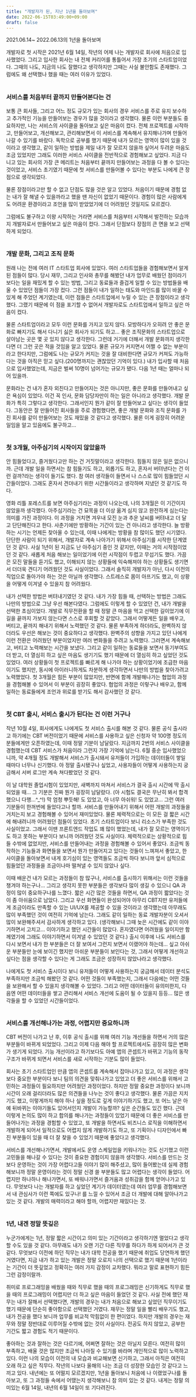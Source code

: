 ```yaml
---
title: "개발자가 된, 지난 1년을 돌아보며"
date: 2022-06-15T03:49:00+09:00
draft: false
---
```

2021.06.14~ 2022.06.13의 1년을 돌아보며
<!--more--> 

개발자로 첫 시작은
2021년 6월 14일, 작년의 어제 나는 개발자로 회사에 처음으로 입사했었다. 
그리고 입사한 회사는 내 전체 커리어를 통틀어서 가장 초기의 스타트업이었다. 
그때의 나도, 지금의 나도 잘했다고 생각하지만 그때는 사실 불안함도 존재했다. 
그럼에도 왜 선택했나 했을 때는 여러 이유가 있었다.


#
### 서비스를 처음부터 끝까지 만들어본다는 건
보통 큰 회사들, 그리고 어느 정도 규모가 있는 회사의 경우 서비스를 주로 유지 보수하고 추가적인 기능을 만들어보는 경우가 많을 것이라고 생각했다.
물론 이런 부분들도 중요하지만, 나는 서비스의 사이클을 돌아보고 싶은 마음이 컸다. 
전체 프로젝트를 시작하고, 만들어보고, 개선해보고, 관리해보면서 이 서비스를 계속해서 유지해나가며 만들어나갈 수 있기를 바랐다. 
독학으로 공부를 했기 때문에 내가 모르는 영역이 많이 있을 것이라고 생각했고, 같이 일하는 방법을 제일 내가 잘 모르지 않을까 싶어서 두려운 마음도 조금 있었지만 그래도 이러한 서비스 사이클을 전반적으로 경험해보고 싶었다. 
지금 다니고 있는 회사의 가장 큰 메리트는 처음부터 끝까지 만들어보는 과정을 다 볼 수 있다는 것이었고, 서비스 초기였기 때문에 첫 서비스를 만들어볼 수 있다는 부분도 나에게 큰 장점으로 생각되었다.

물론 장점이라고만 할 수 없고 단점도 많을 것은 알고 있었다. 
처음이기 때문에 경험 없는 내가 잘 해낼 수 있을까라고 했을 땐 자신이 없었기 때문이다. 
경험이 많은 사람에게도 어려운 환경이라고 조언을 많이 받았었기에 더 어려웠던 것일지도 모르겠다.

그럼에도 불구하고 이왕 시작하는 거라면 서비스를 처음부터 시작해서 발전하는 모습까지 개발자로서 만들어보고 싶은 마음이 컸다. 
그래서 단점보다 장점의 큰 면을 보고 선택하게 되었다.


#
### 개발 문화, 그리고 조직 문화

원래 나는 전에 여러 IT 스타트업 회사에 있었다. 
여러 스타트업들을 경험해보면서 알게 된 점들이 많다. 
당시 재무, 그리고 인사와 총무를 해봤던 내가 업무로 배웠던 점이라기보다는 일을 재밌게 할 수 있는 방법, 그리고 동료들과 즐겁게 일할 수 있는 방법들을 배울 수 있었던 점들이 가장 컸다. 
그런 점들이 내가 일하는 태도와 마인드를 많이 바꿀 수 있게 해 주었던 계기였는데, 이런 점들은 스타트업에서 누릴 수 있는 큰 장점이라고 생각했다. 
그랬기 때문에 이 점을 포기할 수 없어서 개발자로도 스타트업에서 일하고 싶은 마음이 컸다.

물론 스타트업이라고 모두 이런 문화를 가지고 있지 않다. 
모방하다가 오히려 안 좋은 문화로 빠지기도 해서 다니기 싫은 회사가 되기도 하고...
좋은 조직문화의 스타트업으로 살아남는 곳은 몇 곳 있지 않다고 생각한다. 
그런데 거기에 더해서 개발 문화까지 생각한다면 더 그런 곳은 적을 것임을 알고 있었다. 
물론 규모가 커지면서 어쩔 수 없는 부분이라고 한다지만, 그럼에도 나는 규모가 커지는 것을 잘 대비한다면 규모가 커져도 가능하다는 것을 아직은 믿고 싶다.(200명까지는 괜찮았던 기억이 있다.) 
내가 입사할 때 처음으로 입사했었는데, 지금은 벌써 10명이 넘어가는 규모가 됐다. 
다음 1년 때는 얼마나 되어 있을까.

문화라는 건 내가 혼자 외친다고 만들어지는 것은 아니지만, 좋은 문화를 만들어내고 싶은 욕심이 있었다. 
이건 꼭 인사, 문화 담당자만이 하는 일은 아니라고 생각했다. 
개발 문화가 특히 그렇다고 생각한다. 
그래서인지 뭔가 같이 잘 만들어보고 싶다는 생각이 들었다. 
그동안은 잘 만들어진 회사들을 주로 경험했다면, 좋은 개발 문화와 조직 문화를 가진 회사를 같이 만들어보는 것도 재밌을 것 같다고 생각했다. 
물론 이게 굉장히 어려운 일임을 알고 있음에도 불구하고...


#
### 첫 3개월, 아주심기의 시작이지 않았을까
안 힘들었다고, 즐거웠다고만 하는 건 거짓말이라고 생각한다. 
힘들지 않은 일은 없으니까. 
근데 개발 일을 하면서는 참 힘들기도 하고, 외롭기도 하고, 혼자서 버텨낸다는 건 이런 걸까?라는 생각이 들기도 했다. 
참 여러 생각들이 들면서 나 스스로 많이 힘들었던 시간들이었다. 
그래도 혼자서 견뎌내기 위한 시간들이라고 생각하며 지냈던 것 같기도 하다.

영화 리틀 포레스트를 보면 아주심기라는 과정이 나오는데, 나의 3개월은 이 기간이지 않았을까 생각했다. 
아주심기라는 건 묘목을 더 이상 옮겨 심지 않고 완전하게 심는다는 의미를 가진 과정이다. 
이 과정을 거치면 겨우내 모진 눈과 추운 날씨를 버텨내고 더 달고 단단해진다고 한다. 
사춘기에만 방황하는 기간이 있는 건 아니라고 생각한다. 
늘 방황하는 시기는 언제든 찾아올 수 있는데, 이때 나에게는 방황을 참 많이도 했던 시기였다. 
단단한 사람이 되기 위해서, 개발자로 계속 나아가기 위해서 아주심기를 시작한 단계였던 것 같다. 
사실 1년이 된 지금도 난 아주심기 중인 것 같지만, 이때는 거의 시작점이었던 것 같다. 
새롭게 처음 해보는 일이었기에 이런 시작점이 두렵고 무섭기도 했다. 
가끔은 모진 말들을 듣기도 했고, 이해되지 않는 상황들에 익숙해져야 하는 상황들도 생기면서 더더욱 견디기 어려웠던 것도 사실이었다. 
그래서 솔직히 개발자가 아닌, 다시 이전의 직업으로 돌아가야 하는 것은 아닐까 생각했다. 
스트레스로 몸이 아프기도 했고, 이 상황을 어떻게 이겨낼 수 있을지 참 어려웠다.

내가 선택한 방법은 버텨내기였던 것 같다.
내가 가장 힘들 때, 선택하는 방법은 그래도 나만의 방법으로 그냥 우선 해본다였다. 
그럼에도 이렇게 할 수 있었던 건, 내가 개발을 선택한 초심이었다. 
개발로 직무전환을 할 때 정말 큰 마음을 먹고 선택한 길이었기에 이 길을 끝까지 가보지 않는다면 스스로 후회할 것 같았다. 
그래서 어떻게든 일을 배우고, 버티고, 끝까지 해내기 위해서 노력했던 것 같다. 
물론 부족하게 하더라도, 완벽하지 않더라도 우선은 해보는 것이 중요하다고 생각했다.
완벽주의 성향을 가지고 있던 나에게 이런 전환은 어려웠던 부분이었지만 여러 변화들을 주려고 노력했다. 
그러면서 계속해보고, 버티고 노력해보는 시간을 보냈다. 
그리고 같이 일하는 동료들을 보면서 동기부여도 더 받고, 더 열심히 하고 싶은 마음도 생기기도 했기 때문에 더 열심히 하고 싶었던 것도 있었다. 
여러 상황들이 첫 프로젝트를 빠르게 해 나가야 하는 상황이었기에 조급한 마음이기도 했지만, 동시에 아이러니하게도 차분하게 생각하면서 나만의 방법을 찾아가려고 노력했었다. 
첫 3개월은 힘든 부분이 많았지만, 반면에 함께 개발해나가는 협업의 과정을 경험해볼 수 있어서 이 부분이 굉장히 좋았다. 
협업의 과정은 이렇구나 배우고, 함께 일하는 동료들에게 조언과 위로를 받기도 해서 감사했던 것 같다.


#
### 첫 CBT 출시, 서비스 출시가 된다는 건 이런 거구나
작년 10월 4일, 회사에게도 나에게도 첫 서비스 출시를 해본 것 같다. 
물론 공식 출시라고 하기에는 CBT 버전이었기 때문에 서비스를 사용하고 싶은 신청자 약 100명 정도의 분들에게만 오픈하였는데, 이때 정말 기분이 남달랐다. 
지금까지 2번의 서비스 사이클을 경험했는데 CBT 서비스가 처음이라 그런지 가장 기억에 남는다. 
6월 중순 입사했었으니까, 약 4개월 정도 개발해서 서비스가 출시돼서 유저들이 가입하는 데이터들이 쌓일 때마다 너무나 신기했다. 
아 정말 출시됐구나 싶었고, 사용자들이 어떻게 사용하는지 궁금해서 서버 로그만 계속 쳐다봤었던 것 같다.

이 날 대학원 졸업시험이 있었지만, 새벽까지 마쳐서 서비스가 결국 출시 시간에 딱 출시되었을 때... 그 기분은 진짜 뭔가 굉장히 남달랐다. (아 시험도 결국은 무난히 봐서 합격했으니 다행...^_^!) 
막 엄청 뿌듯해! 도 있었고, 아 너무 아쉬워! 도 있었고... 그런 여러 기분들이 한꺼번에 들었다고나 할까. 
서비스를 만들어내기 위해서 어떤 개발의 과정들을 거치는지 보고 경험해볼 수 있어서 재미있었다. 
물론 체력적으로는 이 모든 걸 짧은 시간에 해내려니까 어려웠던 점들이 있었다. 
초기 스타트업이다 보니 리소스가 부족한 것도 사실이었고. 
그래서 이땐 프론트엔드 작업도 꽤 많이 했었는데, 내가 잘 모르는 영역이기도 하고 못하는 부분이다 보니까 어려웠던 것도 사실이다. 
체력적으로는 상황적으로 힘들 수밖에 없었지만, 서비스를 만들어내는 과정을 경험해볼 수 있어서 좋았다. 
조금씩 동작하는 기능들과 화면들을 보면서 뭔가 만들어지고 있다는 것들이 느껴져서 좋았고, 한 사이클을 돌아보면서 내게 호기심이 있는 영역들도 조금씩 하다 보니까 앞서 심적으로 힘들었던 과정들을 조금이나마 떨쳐낼 수 있지 않았나 싶다.

이때 배운건 내가 모르는 과정들이 참 많구나, 서비스를 출시하기 위해서는 이런 것들을 챙겨야 하는구나... 
그리고 생각지 못한 부분들은 생각보다 많이 생길 수 있으니 QA 과정이 많이 중요하구나를 느꼈다. 
짧은 시간 많은 것들을 하면서, QA 과정이 짧았다는 것이 좀 아쉬움으로 남았다. 
그리고 우선 화면들이 완성되어야 아무리 CBT지만 유저들에게 조금이라도 만족할 수 있는 UI/UX를 제공할 수 있을 것이라고 생각했는데 아무래도 많이 부족했던 것이 여전히 기억에 남는다. 
그래도 같이 일하는 동료 개발자분이 오셔서 많이 보완해주셔서 감사하게 생각하고 있다. (생각해보니 그때 늦은 시간에도 같이 이야기하면서 고치고... 이야기하고 했던 시간들이 많았다. 혼자였다면 어려웠을 일이지만 함께였기에 그래도 이야기하면서 이겨낼 수 있었던 것 같다.) 
출시 이후에 나도 서비스를 다시 보면서 내가 한 부분들은 더 잘 보여서 그런지 보면서 이랬어야 하는데... 싶고 아쉬운 부분들만 눈에 보이긴 했지만 아쉬운 부분들이 보인다는 것, 그래서 어떻게 개선하고 싶다는 점을 생각할 수 있다는 게 그래도 조금은 성장하지 않았나라고 생각했다.

나에게도 첫 서비스 출시이다 보니 유저들이 어떻게 사용하는지 궁금해서 데이터 분석도 부족하지만 조금씩 해봤던 것 같다. 
어떤 것들이 부족했는지, 그래서 다음에는 어떤 것들을 보완해서 할 수 있을지 생각해볼 수 있었다. 
그리고 어떤 데이터들이 유의미한지, 다음엔 어떤 데이터들을 쌓고 관리해서 서비스 개선에 도움이 될 수 있을지 등등... 
많은 생각들을 할 수 있었던 시간들이었다.


#
### 서비스를 개선해나가는 과정, 어렵지만 중요하니까
CBT 버전이 나가고 난 후, 이후 공식 출시를 위해 여러 기능 개선들을 하면서 거의 많은 부분들이 바뀌게 되었었다. 
그리고 이제 다음 해야 할 프로젝트에서도 굉장히 많은 변화가 생기게 되었다. 
기능 개선이라고 하기보다도 아예 앱의 콘셉트가 바뀌고 기능의 동작구조가 바뀌게 되면서 서비스를 새로 시작하는 기분도 많이 들었다.

회사는 초기 스타트업인 만큼 앱의 콘셉트를 계속해서 잡아나가고 있고, 이 과정은 생각보다 중요한 부분이다 보니 팀의 의견을 맞춰나가고 있었고 더 좋은 서비스를 위해서 고민하는 과정들이 필요하지만 어려웠던 과정이었다. 
하지만 정말 중요한 과정이다 보니까 시간이 오래 걸리더라도 많은 의견들을 나누는 것이 좋다고 생각했다. 물론 가끔은 지치기도 했고, 이렇게까지 해야 하나 싶을 정도로 깊게 이야기하기도 했고, 또 어느 날은 아예 뒤바뀌는 이야기들도 있어서인지 개발이 가능할까? 싶은 순간들도 있긴 했다. 
근데 이렇게 논의도 많이 하고 합의를 해나가는 과정들이 있었기 때문에 더 좋은 서비스를 만들어나가는 과정을 경험할 수 있었고, 또 개발을 하면서도 비즈니스 로직을 이해하면서 개발하게 되어서 일적으로도 어렵지 않게 개발하기도 하고, 또 기획이나 디자인에서 빠진 부분들이 있을 때 더 잘 찾을 수 있었기 때문에 좋았다고 생각했다.

서비스를 개선해나가면서, 개발에서도 운영 스케일업을 키워나가는 것도 신기했고 이런 고민들을 해나갈 수 있다는 것이 중요한 경험이지 않을까 생각했다. 
서비스를 만드는 것보다 운영하는 것이 가장 어렵다고들 이야기 많이 해주셨고, 많이 들어봤는데 실제 경험해보니까 정말 운영이라는 것이 정말 신경 쓸 부분들도 많고 어렵다는 생각이 들었다. 
어렵지만 하나하나 해나가면서, 또 배워나가면서 즐거움과 성취감을 함께 얻어나가고 있다. 
무엇보다 나는 개발자를 하고 싶었던 계기가 데이터였는데 여러 업무를 경험해보면서 내 관심사가 이런 쪽에도 있구나! 를 느낄 수 있어서 조금 더 개발에 대해 알아나가고 있는 것 같다. 
개발의 매력이라고 해야 할까, 어렵지만 재밌다는 것.


#
### 1년, 내겐 정말 뜻깊은
누군가에게는 1년, 정말 짧은 시간이고 의미 있는 기간이라고 생각하기엔 멀었다고 생각할 수도 있을 것 같다. 
아무래도 내가 오랜 기간 다른 직무를 하다가 하게 되어서가 큰 것 같다. 
무엇보다 이전에 하던 직무는 내가 대학 전공을 했기 때문에 취업도 당연하게 했던 거였다면, 지금 내가 하고 있는 개발은 정말 오로지 나의 선택으로 했기 때문에 1년이라는 기간이 더 뜻깊었고 정확히는 여러 가지 감정이 교차했다. 
뭐라고 말로 표현하기 힘든 그런 감정이랄까.

취미로 프로그래밍을 배웠을 때와 직무로 했을 때의 프로그래밍은 신기하게도 직무로 했을 때의 프로그래밍이 어렵지만 더 하고 싶은 마음이 들었던 것 같다. 
사실 전에 했던 재무는 내가 잘해서 선택했다면, 개발의 경우는 내가 처음으로 해보고 싶었던 직무이기도 했기 때문에 단순히 좋아함으로 선택했던 거였다. 
재무는 정말 일을 빨리 배우기도 했고, 내가 전공을 했다 보니까 업무를 비교적 막힘없이 한 편이었다. 
하지만 개발의 경우는 재무와 정말 정반대로 이루어질 수밖에 없는 것이 사실이다. 
전공도 하지 않았고, 공부한 기간도 짧고 경험도 적기 때문이다.

좋아하는 것과 잘하는 것은 다르기에, 어쩌면 잘하는 것은 아닐지 모른다. 
여전히 많이 부족하고, 배울 것은 많지만 조금씩 나아질 수 있기를 바라며 개인적으로 많이 노력하고 있다. 
이런 나의 모습이 이전의 내 모습과 비교해보면 신기하고, 그래서 아직은 여전히 오래 하고 싶은 직무다. 
작년의 나보다 올해의 나는 조금 더 성장한 모습인 것 같다고 느끼고 있다. 
내년에는 또 어떨지 모르겠지만, 1년을 돌아보니 처음에 나 이랬었구나를 돌아보고, 또 그 과정들 속에서 어땠는지 생각해보니 참 의미 있는 것 같다. 
내게는 정말 의미있는 6월 14일, 내년의 6월 14일이 또 기다려진다.